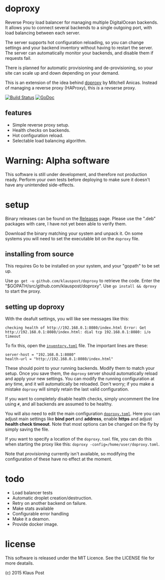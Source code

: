 # doproxy
Reverse Proxy load balancer for managing multiple DigitalOcean backends. It allows you to connect several backends to a single outgoing port, with load balancing between each server.

The server supports hot configuration reloading, so you can change settings and your backend inventory without having to restart the server. The server can automatically monitor your backends, and disable them if requests fail.

There is planned for automatic provisioning and de-provisioning, so your site can scale up and down depending on your demand.

This is an extension of the idea behind [doproxy](https://github.com/thisismitch/doproxy) by Mitchell Anicas. Instead of managing a reverse proxy (HAProxy), this *is* a revserse proxy.

[![Build Status](https://travis-ci.org/klauspost/doproxy.svg?branch=master)](https://travis-ci.org/klauspost/doproxy)
[![GoDoc][1]][2]

[1]: https://godoc.org/github.com/klauspost/doproxy/server?status.svg
[2]: https://godoc.org/github.com/klauspost/doproxy/server

## features
* Simple reverse proxy setup.
* Health checks on backends.
* Hot configuration reload.
* Selectable load balancing algorithm.

# Warning: Alpha software

This software is still under development, and therefore not production ready. Perform your own tests before deploying to make sure it doesn't have any unintended side-effects.

# setup
Binary releases can be found on the [Releases](https://github.com/klauspost/doproxy/releases) page. Please use the ".deb" packages with care, I have not yet been able to verify them.

Download the binary matching your system and unpack it. On some systems you will need to set the executable bit on the `doproxy` file.

## installing from source

This requires Go to be installed on your system, and your "gopath" to be set up.

Use `go get -u github.com/klauspost/doproxy` to retrieve the code. Enter the "$GOPATH/src/github.com/klauspost/doproxy". Use `go install && dproxy` to start the proxy.

## setting up doproxy

With the deafult settings, you will like see messages like this:
```
checking health of http://192.168.0.1:8080/index.html Error: Get http://192.168.0.1:8080/index.html: dial tcp 192.168.0.1:8080: i/o timeout
```

To fix this, open the [`inventory.toml`](https://github.com/klauspost/doproxy/blob/master/inventory.toml) file. The important lines are these:
```
server-host = "192.168.0.1:8080"
health-url = "http://192.168.0.1:8080/index.html"
```

These should point to your running backends. Modify them to match your setup. Once you save them, the `doproxy` server should automatically reload and apply your new settings. You can modify the running configuration at any time, and it will automatically be reloaded. Don't worry; if you make a mistake `doproxy` will simply retain the last valid configuration.

If you want to completely disable health checks, simply uncomment the line using `#`, and all backends are assumed to be healthy.

You will also need to edit the main configuration [`doproxy.toml`](https://github.com/klauspost/doproxy/blob/master/doproxy.toml). Here you can adjust main settings like **bind port** and **address**, enable **https** and adjust **health check timeout**. Note that most options can be changed on the fly by simply saving the file.

If you want to specify a location of the `doproxy.toml` file, you can do this when starting the proxy like this: `doproxy -config=/home/user/doproxy.toml`.

Note that *provisioning* currently isn't available, so modifying the configuration of these have no effect at the moment.


# todo 
* Load balancer tests
* Automatic droplet creation/destruction. 
* Retry on another backend on failure.
* Make stats available
* Configurable error handling
* Make it a deamon.
* Provide docker image.

# license
This software is released under the MIT Licence. See the LICENSE file for more deatails.

(c) 2015 Klaus Post
